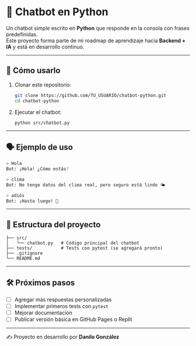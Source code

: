 # 🤖 Chatbot en Python

Un chatbot simple escrito en **Python** que responde en la consola con frases predefinidas.  
Este proyecto forma parte de mi roadmap de aprendizaje hacia **Backend + IA** y está en desarrollo continuo.  

---

## 🚀 Cómo usarlo

1. Clonar este repositorio:
   ```bash
   git clone https://github.com/TU_USUARIO/chatbot-python.git
   cd chatbot-python
   ```

2. Ejecutar el chatbot:
   ```bash
   python src/chatbot.py
   ```

---

## 🗣️ Ejemplo de uso

```bash
> Hola
Bot: ¡Hola! ¿Cómo estás?

> clima
Bot: No tengo datos del clima real, pero seguro está lindo 🌤️

> adiós
Bot: ¡Hasta luego! 👋
```

---

## 📂 Estructura del proyecto

```
├── src/
│   └── chatbot.py   # Código principal del chatbot
├── tests/           # Tests con pytest (se agregará pronto)
├── .gitignore
└── README.md
```

---

## 🛠️ Próximos pasos

- [ ] Agregar más respuestas personalizadas
- [ ] Implementar primeros tests con `pytest`
- [ ] Mejorar documentación
- [ ] Publicar versión básica en GitHub Pages o Replit

---

✍️ Proyecto en desarrollo por **Danilo González**
